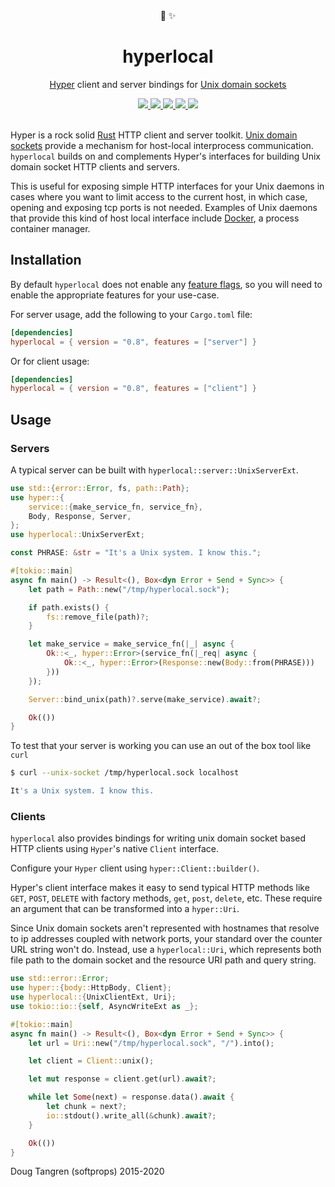 <div align="center">
  🔌 ✨
</div>

<h1 align="center">
  hyperlocal
</h1>

<p align="center">
   <a href="https://github.com/hyperium/hyper">Hyper</a> client and server bindings for <a href="https://github.com/tokio-rs/tokio/tree/master/tokio-net/src/uds/">Unix domain sockets</a>
</p>

<div align="center">
  <a alt="GitHub Actions" href="https://github.com/softprops/hyperlocal/actions">
    <img src="https://github.com/softprops/hyperlocal/workflows/Main/badge.svg"/>
  </a>
  <a alt="crates.io" href="https://crates.io/crates/hyperlocal">
    <img src="https://img.shields.io/crates/v/hyperlocal.svg?logo=rust"/>
  </a>
  <a alt="docs.rs" href="http://docs.rs/hyperlocal">
    <img src="https://docs.rs/hyperlocal/badge.svg"/>
  </a>
  <a alt="latest docs" href="https://softprops.github.io/hyperlocal">
   <img src="https://img.shields.io/badge/docs-latest-green.svg"/>
  </a>
  <a alt="license" href="LICENSE">
    <img src="https://img.shields.io/badge/license-MIT-brightgreen.svg"/>
  </a>
</div>

<br />

Hyper is a rock solid [Rust](https://www.rust-lang.org/) HTTP client and server toolkit.
[Unix domain sockets](https://en.wikipedia.org/wiki/Unix_domain_socket) provide a mechanism
for host-local interprocess communication. `hyperlocal` builds on and complements Hyper's
interfaces for building Unix domain socket HTTP clients and servers.

This is useful for exposing simple HTTP interfaces for your Unix daemons in cases where you
want to limit access to the current host, in which case, opening and exposing tcp ports is
not needed. Examples of Unix daemons that provide this kind of host local interface include
[Docker](https://docs.docker.com/engine/misc/), a process container manager.


## Installation

By default `hyperlocal` does not enable any [feature flags](https://doc.rust-lang.org/cargo/reference/features.html),
so you will need to enable the appropriate features for your use-case.

For server usage, add the following to your `Cargo.toml` file:

```toml
[dependencies]
hyperlocal = { version = "0.8", features = ["server"] }
```

Or for client usage:

```toml
[dependencies]
hyperlocal = { version = "0.8", features = ["client"] }
```

## Usage

### Servers

A typical server can be built with `hyperlocal::server::UnixServerExt`.

```rust
use std::{error::Error, fs, path::Path};
use hyper::{
    service::{make_service_fn, service_fn},
    Body, Response, Server,
};
use hyperlocal::UnixServerExt;

const PHRASE: &str = "It's a Unix system. I know this.";

#[tokio::main]
async fn main() -> Result<(), Box<dyn Error + Send + Sync>> {
    let path = Path::new("/tmp/hyperlocal.sock");

    if path.exists() {
        fs::remove_file(path)?;
    }

    let make_service = make_service_fn(|_| async {
        Ok::<_, hyper::Error>(service_fn(|_req| async {
            Ok::<_, hyper::Error>(Response::new(Body::from(PHRASE)))
        }))
    });

    Server::bind_unix(path)?.serve(make_service).await?;

    Ok(())
}

```

To test that your server is working you can use an out of the box tool like `curl`


```sh
$ curl --unix-socket /tmp/hyperlocal.sock localhost

It's a Unix system. I know this.
```

### Clients

`hyperlocal` also provides bindings for writing unix domain socket based HTTP clients using `Hyper`'s native `Client` interface.

Configure your `Hyper` client using `hyper::Client::builder()`.

Hyper's client interface makes it easy to send typical HTTP methods like `GET`, `POST`, `DELETE` with factory
methods, `get`, `post`, `delete`, etc. These require an argument that can be transformed into a `hyper::Uri`.

Since Unix domain sockets aren't represented with hostnames that resolve to ip addresses coupled with network ports,
your standard over the counter URL string won't do. Instead, use a `hyperlocal::Uri`, which represents both file path to the domain
socket and the resource URI path and query string.

```rust
use std::error::Error;
use hyper::{body::HttpBody, Client};
use hyperlocal::{UnixClientExt, Uri};
use tokio::io::{self, AsyncWriteExt as _};

#[tokio::main]
async fn main() -> Result<(), Box<dyn Error + Send + Sync>> {
    let url = Uri::new("/tmp/hyperlocal.sock", "/").into();

    let client = Client::unix();

    let mut response = client.get(url).await?;

    while let Some(next) = response.data().await {
        let chunk = next?;
        io::stdout().write_all(&chunk).await?;
    }

    Ok(())
}
```

Doug Tangren (softprops) 2015-2020
